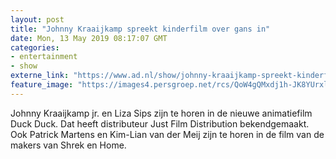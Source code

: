 ```yaml
---
layout: post
title: "Johnny Kraaijkamp spreekt kinderfilm over gans in"
date: Mon, 13 May 2019 08:17:07 GMT
categories: 
- entertainment 
- show 
externe_link: "https://www.ad.nl/show/johnny-kraaijkamp-spreekt-kinderfilm-over-gans-in~a7771aff/"
feature_image: "https://images4.persgroep.net/rcs/QoW4gQMxdj1h-JK8YUrxlQwK7mw/diocontent/76778142/_fitwidth/400/?appId=21791a8992982cd8da851550a453bd7f&quality=0.7"
---
```


Johnny Kraaijkamp jr. en Liza Sips zijn te horen in de nieuwe animatiefilm Duck Duck. Dat heeft distributeur Just Film Distribution bekendgemaakt. Ook Patrick Martens en Kim-Lian van der Meij zijn te horen in de film van de makers van Shrek en Home.
